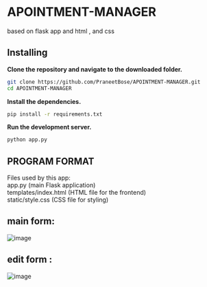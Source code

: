# APOINTMENT-MANAGER
based on flask app and html , and css

Installing
----------

<!-- Bad 
**Python 3.8 or higher is required**
<div class="p-4 overflow-y-auto"><code class="!whitespace-pre hljs language-bash">pip install Flask Flask-Mail
</code></div>
**To install the library , you can just run the following command:**

**Create a folder for your project and navigate to it in the terminal.**
<div class="p-4 overflow-y-auto"><code class="!whitespace-pre hljs language-bash"><span class="hljs-built_in">mkdir</span> flask_appointment_manager
<span class="hljs-built_in">cd</span> flask_appointment_manager
</code></div>
-->

**Clone the repository and navigate to the downloaded folder.**
```bash
git clone https://github.com/PraneetBose/APOINTMENT-MANAGER.git
cd APOINTMENT-MANAGER
```

**Install the dependencies.**
```bash
pip install -r requirements.txt
```

**Run the development server.**
```bash
python app.py
```



PROGRAM FORMAT 
--------------
Files used by this app:<br>
app.py (main Flask application)<br>
templates/index.html (HTML file for the frontend)<br>
static/style.css (CSS file for styling)<br>

main form:
----------
![image](https://github.com/PraneetBose/APOINTMENT-MANAGER/assets/94593299/c805df0a-6359-45d5-9bdb-26fca43d2320)

edit form :
---------
![image](https://github.com/PraneetBose/APOINTMENT-MANAGER/assets/94593299/3ff88b49-38ea-4d2d-8553-120997a5e349)

